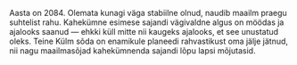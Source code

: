 Aasta on 2084. Olemata kunagi väga stabiilne olnud, naudib maailm praegu
suhtelist rahu. Kahekümne esimese sajandi vägivaldne algus on möödas ja
ajalooks saanud — ehkki küll mitte nii kaugeks ajalooks, et see
unustatud oleks. Teine Külm sõda on enamikule planeedi rahvastikust oma
jälje jätnud, nii nagu maailmasõjad kahekümnenda sajandi lõpu lapsi
mõjutasid.